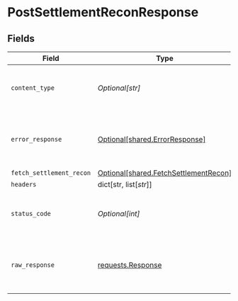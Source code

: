 # PostSettlementReconResponse


## Fields

| Field                                                                                    | Type                                                                                     | Required                                                                                 | Description                                                                              |
| ---------------------------------------------------------------------------------------- | ---------------------------------------------------------------------------------------- | ---------------------------------------------------------------------------------------- | ---------------------------------------------------------------------------------------- |
| `content_type`                                                                           | *Optional[str]*                                                                          | :heavy_check_mark:                                                                       | HTTP response content type for this operation                                            |
| `error_response`                                                                         | [Optional[shared.ErrorResponse]](undefined/models/shared/errorresponse.md)               | :heavy_minus_sign:                                                                       | Any bad or invalid request will lead to following error object                           |
| `fetch_settlement_recon`                                                                 | [Optional[shared.FetchSettlementRecon]](undefined/models/shared/fetchsettlementrecon.md) | :heavy_minus_sign:                                                                       | OK                                                                                       |
| `headers`                                                                                | dict[str, list[*str*]]                                                                   | :heavy_minus_sign:                                                                       | N/A                                                                                      |
| `status_code`                                                                            | *Optional[int]*                                                                          | :heavy_check_mark:                                                                       | HTTP response status code for this operation                                             |
| `raw_response`                                                                           | [requests.Response](https://requests.readthedocs.io/en/latest/api/#requests.Response)    | :heavy_minus_sign:                                                                       | Raw HTTP response; suitable for custom response parsing                                  |